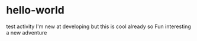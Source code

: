 # hello-world
test activity
I'm new at developing but this is cool already
so Fun
interesting
a new adventure
